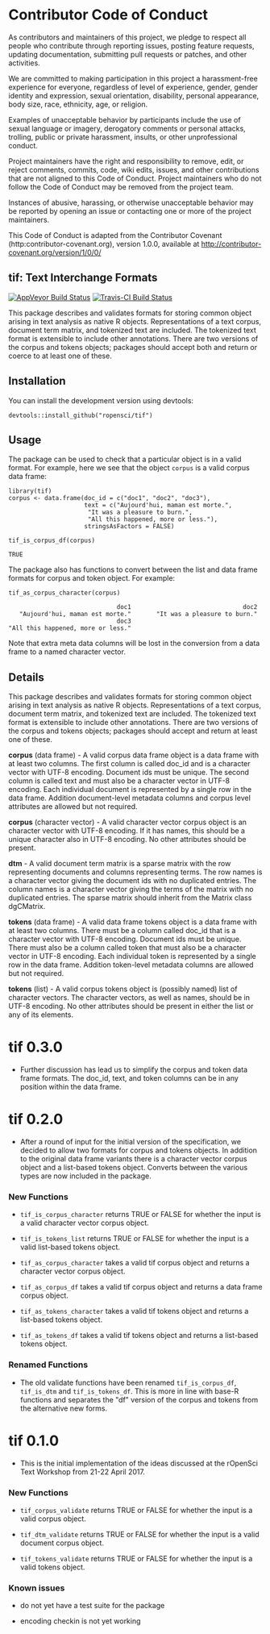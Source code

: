 # Contributor Code of Conduct

As contributors and maintainers of this project, we pledge to respect all people who 
contribute through reporting issues, posting feature requests, updating documentation,
submitting pull requests or patches, and other activities.

We are committed to making participation in this project a harassment-free experience for
everyone, regardless of level of experience, gender, gender identity and expression,
sexual orientation, disability, personal appearance, body size, race, ethnicity, age, or religion.

Examples of unacceptable behavior by participants include the use of sexual language or
imagery, derogatory comments or personal attacks, trolling, public or private harassment,
insults, or other unprofessional conduct.

Project maintainers have the right and responsibility to remove, edit, or reject comments,
commits, code, wiki edits, issues, and other contributions that are not aligned to this 
Code of Conduct. Project maintainers who do not follow the Code of Conduct may be removed 
from the project team.

Instances of abusive, harassing, or otherwise unacceptable behavior may be reported by 
opening an issue or contacting one or more of the project maintainers.

This Code of Conduct is adapted from the Contributor Covenant 
(http:contributor-covenant.org), version 1.0.0, available at 
http://contributor-covenant.org/version/1/0/0/
## tif: Text Interchange Formats

[![AppVeyor Build Status](https://ci.appveyor.com/api/projects/status/github/statsmaths/tif?branch=master&svg=true)](https://ci.appveyor.com/project/statsmaths/cleanNLP) [![Travis-CI Build Status](https://travis-ci.org/statsmaths/cleanNLP.svg?branch=master)](https://travis-ci.org/ropensci/tif)

This package describes and validates formats for storing
common object arising in text analysis as native R objects.
Representations of a text corpus, document term matrix, and
tokenized text are included. The tokenized text format is
extensible to include other annotations. There are two versions
of the corpus and tokens objects; packages should accept
both and return or coerce to at least one of these.

## Installation

You can install the development version using devtools:

```{r}
devtools::install_github("ropensci/tif")
```

## Usage

The package can be used to check that a particular object is in a valid 
format. For example, here we see that the object `corpus` is a valid corpus
data frame:

```{r}
library(tif)
corpus <- data.frame(doc_id = c("doc1", "doc2", "doc3"),
                     text = c("Aujourd'hui, maman est morte.",
                      "It was a pleasure to burn.",
                      "All this happened, more or less."),
                     stringsAsFactors = FALSE)

tif_is_corpus_df(corpus)
```
```
TRUE
```

The package also has functions to convert between the list and data frame
formats for corpus and token object. For example:

```{r}
tif_as_corpus_character(corpus)
```
```
                              doc1                               doc2 
   "Aujourd'hui, maman est morte."       "It was a pleasure to burn." 
                              doc3 
"All this happened, more or less." 
```

Note that extra meta data columns will be lost in the conversion from a data
frame to a named character vector.

## Details

This package describes and validates formats for storing
common object arising in text analysis as native R objects.
Representations of a text corpus, document term matrix, and
tokenized text are included. The tokenized text format is
extensible to include other annotations. There are two versions
of the corpus and tokens objects; packages should accept and return
at least one of these.

**corpus** (data frame) - A valid corpus data frame object
is a data frame with at least two columns. The first column
is called doc_id and is a character vector with UTF-8 encoding. Document
ids must be unique. The second column is called text and
must also be a character vector in UTF-8 encoding. Each
individual document is represented by a single row in
the data frame. Addition document-level metadata columns
and corpus level attributes are allowed but not required.

**corpus** (character vector) - A valid character vector corpus
object is an character vector with UTF-8 encoding. If it has
names, this should be a unique character also in UTF-8
encoding. No other attributes should be present.

**dtm** - A valid document term matrix is a sparse matrix with
the row representing documents and columns representing
terms. The row names is a character vector giving the
document ids with no duplicated entries. The column
names is a character vector giving the terms of the
matrix with no duplicated entries. The sparse matrix
should inherit from the Matrix class dgCMatrix.

**tokens** (data frame) - A valid data frame tokens
object is a data frame with at least two columns. There must be
a column called doc_id that is a character vector
with UTF-8 encoding. Document ids must be unique.
There must also be a column called token that must also be a
character vector in UTF-8 encoding.
Each individual token is represented by a single row in
the data frame. Addition token-level metadata columns
are allowed but not required. 

**tokens** (list) - A valid corpus tokens object is (possibly
named) list of character vectors. The character vectors, as
well as names, should be in UTF-8 encoding. No other
attributes should be present in either the list or any of its
elements.
# tif 0.3.0

* Further discussion has lead us to simplify the corpus and token data frame
formats. The doc_id, text, and token columns can be in any position within the
data frame.

# tif 0.2.0

* After a round of input for the initial version of the specification,
we decided to allow two formats for corpus and tokens objects. In addition
to the original data frame variants there is a character vector corpus
object and a list-based tokens object. Converts between the various types
are now included in the package.

### New Functions

* `tif_is_corpus_character` returns TRUE or FALSE for whether the input
is a valid character vector corpus object.

* `tif_is_tokens_list` returns TRUE or FALSE for whether the input
is a valid list-based tokens object.

* `tif_as_corpus_character` takes a valid tif corpus object and returns
a character vector corpus object.

* `tif_as_corpus_df` takes a valid tif corpus object and returns
a data frame corpus object.

* `tif_as_tokens_character` takes a valid tif tokens object and returns
a list-based tokens object.

* `tif_as_tokens_df` takes a valid tif tokens object and returns
a list-based tokens object.

### Renamed Functions

* The old validate functions have been renamed `tif_is_corpus_df`,
`tif_is_dtm` and `tif_is_tokens_df`. This is more in line with base-R
functions and separates the "df" version of the corpus and tokens from
the alternative new forms.

# tif 0.1.0

* This is the initial implementation of the ideas discussed at
the rOpenSci Text Workshop from 21-22 April 2017.

### New Functions

* `tif_corpus_validate` returns TRUE or FALSE for whether the input
is a valid corpus object.

* `tif_dtm_validate` returns TRUE or FALSE for whether the input is
a valid document corpus object.

* `tif_tokens_validate` returns TRUE or FALSE for whether the input is
a valid tokens object.

### Known issues

* do not yet have a test suite for the package

* encoding checkin is not yet working


